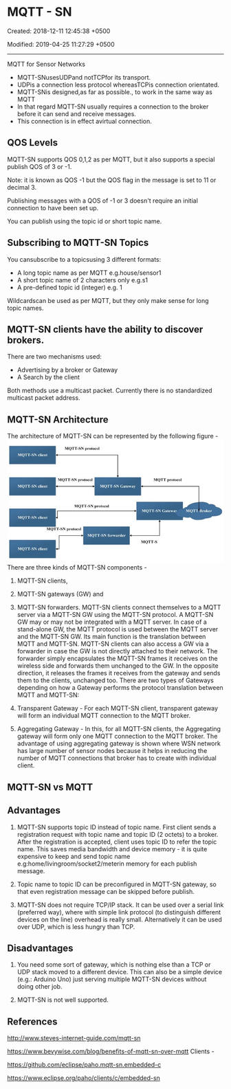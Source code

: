 # MQTT - SN

Created: 2018-12-11 12:45:38 +0500

Modified: 2019-04-25 11:27:29 +0500

---

MQTT for Sensor Networks
-   MQTT-SNusesUDPand notTCPfor its transport.
-   UDPis a connection less protocol whereasTCPis connection orientated.
-   MQTT-SNis designed,as far as possible., to work in the same way as MQTT
-   In that regard MQTT-SN usually requires a connection to the broker before it can send and receive messages.
-   This connection is in effect avirtual connection.
## QOS Levels

MQTT-SN supports QOS 0,1,2 as per MQTT, but it also supports a special publish QOS of 3 or -1.

Note: it is known as QOS -1 but the QOS flag in the message is set to 11 or decimal 3.

Publishing messages with a QOS of -1 or 3 doesn't require an initial connection to have been set up.

You can publish using the topic id or short topic name.
## Subscribing to MQTT-SN Topics

You cansubscribe to a topicsusing 3 different formats:
-   A long topic name as per MQTT e.g.house/sensor1
-   A short topic name of 2 characters only e.g.s1
-   A pre-defined topic id (integer) e.g. 1

Wildcardscan be used as per MQTT, but they only make sense for long topic names.
## MQTT-SN clients have the ability to discover brokers.

There are two mechanisms used:
-   Advertising by a broker or Gateway
-   A Search by the client

Both methods use a multicast packet. Currently there is no standardized multicast packet address.
## MQTT-SN Architecture
The architecture of MQTT-SN can be represented by the following figure -
![image](media/MQTT---SN-image1.jpg)
There are three kinds of MQTT-SN components -

1.  MQTT-SN clients,

2.  MQTT-SN gateways (GW) and

3.  MQTT-SN forwarders.
MQTT-SN clients connect themselves to a MQTT server via a MQTT-SN GW using the MQTT-SN protocol. A MQTT-SN GW may or may not be integrated with a MQTT server. In case of a stand-alone GW, the MQTT protocol is used between the MQTT server and the MQTT-SN GW. Its main function is the translation between MQTT and MQTT-SN. MQTT-SN clients can also access a GW via a forwarder in case the GW is not directly attached to their network. The forwarder simply encapsulates the MQTT-SN frames it receives on the wireless side and forwards them unchanged to the GW. In the opposite direction, it releases the frames it receives from the gateway and sends them to the clients, unchanged too.
There are two types of Gateways depending on how a Gateway performs the protocol translation between MQTT and MQTT-SN:
1.  Transparent Gateway - For each MQTT-SN client, transparent gateway will form an individual MQTT connection to the MQTT broker.

2.  Aggregating Gateway - In this, for all MQTT-SN clients, the Aggregating gateway will form only one MQTT connection to the MQTT broker. The advantage of using aggregating gateway is shown where WSN network has large number of sensor nodes because it helps in reducing the number of MQTT connections that broker has to create with individual client.
## MQTT-SN vs MQTT

## Advantages

1.  MQTT-SN supports topic ID instead of topic name. First client sends a registration request with topic name and topic ID (2 octets) to a broker. After the registration is accepted, client uses topic ID to refer the topic name. This saves media bandwidth and device memory - it is quite expensive to keep and send topic name e.g:home/livingroom/socket2/meterin memory for each publish message.

2.  Topic name to topic ID can be preconfigured in MQTT-SN gateway, so that even registration message can be skipped before publish.

3.  MQTT-SN does not require TCP/IP stack. It can be used over a serial link (preferred way), where with simple link protocol (to distinguish different devices on the line) overhead is really small. Alternatively it can be used over UDP, which is less hungry than TCP.

## Disadvantages

1.  You need some sort of gateway, which is nothing else than a TCP or UDP stack moved to a different device. This can also be a simple device (e.g.: Arduino Uno) just serving multiple MQTT-SN devices without doing other job.

2.  MQTT-SN is not well supported.
## References

<http://www.steves-internet-guide.com/mqtt-sn>

<https://www.bevywise.com/blog/benefits-of-mqtt-sn-over-mqtt>
Clients -

<https://github.com/eclipse/paho.mqtt-sn.embedded-c>

<https://www.eclipse.org/paho/clients/c/embedded-sn>


